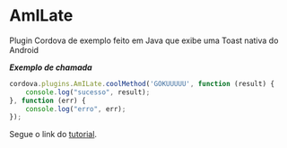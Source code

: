 # AmILate
Plugin Cordova de exemplo feito em Java que exibe uma Toast nativa do Android 

***Exemplo de chamada***
```javascript
cordova.plugins.AmILate.coolMethod('GOKUUUUU', function (result) {
    console.log("sucesso", result);
}, function (err) {
    console.log("erro", err);
});
```      
      

Segue o link do [tutorial](https://taco.visualstudio.com/en-us/docs/createplugintutorial/).
